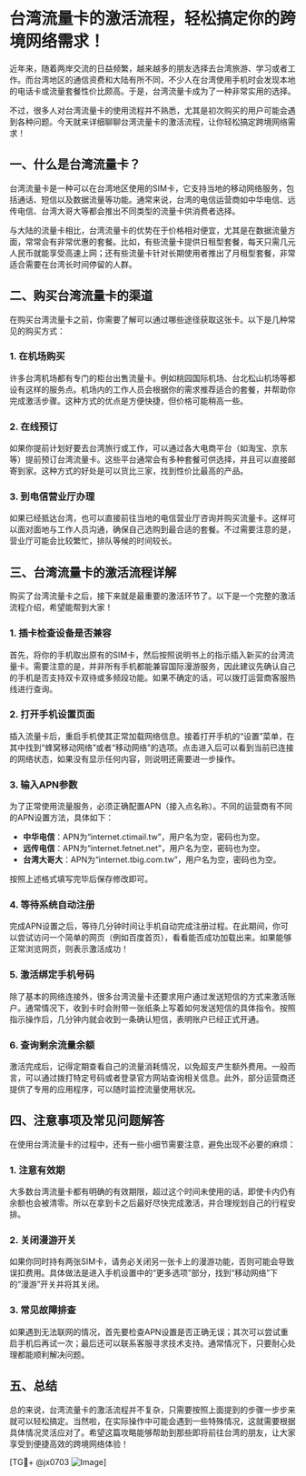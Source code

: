 # 台湾流量卡的激活流程，轻松搞定你的跨境网络需求！

近年来，随着两岸交流的日益频繁，越来越多的朋友选择去台湾旅游、学习或者工作。而台湾地区的通信资费和大陆有所不同，不少人在台湾使用手机时会发现本地的电话卡或流量套餐性价比颇高。于是，台湾流量卡成为了一种非常实用的选择。

不过，很多人对台湾流量卡的使用流程并不熟悉，尤其是初次购买的用户可能会遇到各种问题。今天就来详细聊聊台湾流量卡的激活流程，让你轻松搞定跨境网络需求！

## 一、什么是台湾流量卡？

台湾流量卡是一种可以在台湾地区使用的SIM卡，它支持当地的移动网络服务，包括通话、短信以及数据流量等功能。通常来说，台湾的电信运营商如中华电信、远传电信、台湾大哥大等都会推出不同类型的流量卡供消费者选择。

与大陆的流量卡相比，台湾流量卡的优势在于价格相对便宜，尤其是在数据流量方面，常常会有非常优惠的套餐。比如，有些流量卡提供日租型套餐，每天只需几元人民币就能享受高速上网；还有些流量卡针对长期使用者推出了月租型套餐，非常适合需要在台湾长时间停留的人群。

## 二、购买台湾流量卡的渠道

在购买台湾流量卡之前，你需要了解可以通过哪些途径获取这张卡。以下是几种常见的购买方式：

### 1. 在机场购买

许多台湾机场都有专门的柜台出售流量卡。例如桃园国际机场、台北松山机场等都设有这样的服务点。机场内的工作人员会根据你的需求推荐适合的套餐，并帮助你完成激活步骤。这种方式的优点是方便快捷，但价格可能稍高一些。

### 2. 在线预订

如果你提前计划好要去台湾旅行或工作，可以通过各大电商平台（如淘宝、京东等）提前预订台湾流量卡。这些平台通常会有多种套餐可供选择，并且可以直接邮寄到家。这种方式的好处是可以货比三家，找到性价比最高的产品。

### 3. 到电信营业厅办理

如果已经抵达台湾，也可以直接前往当地的电信营业厅咨询并购买流量卡。这样可以面对面地与工作人员沟通，确保自己选购到最合适的套餐。不过需要注意的是，营业厅可能会比较繁忙，排队等候的时间较长。

## 三、台湾流量卡的激活流程详解

购买了台湾流量卡之后，接下来就是最重要的激活环节了。以下是一个完整的激活流程介绍，希望能帮到大家！

### 1. 插卡检查设备是否兼容

首先，将你的手机取出原有的SIM卡，然后按照说明书上的指示插入新买的台湾流量卡。需要注意的是，并非所有手机都能兼容国际漫游服务，因此建议先确认自己的手机是否支持双卡双待或多频段功能。如果不确定的话，可以拨打运营商客服热线进行查询。

### 2. 打开手机设置页面

插入流量卡后，重启手机使其正常加载网络信息。接着打开手机的“设置”菜单，在其中找到“蜂窝移动网络”或者“移动网络”的选项。点击进入后可以看到当前已连接的网络状态，如果没有显示任何内容，则说明还需要进一步操作。

### 3. 输入APN参数

为了正常使用流量服务，必须正确配置APN（接入点名称）。不同的运营商有不同的APN设置方法，具体如下：

- **中华电信**：APN为“internet.ctimail.tw”，用户名为空，密码也为空。
- **远传电信**：APN为“internet.fetnet.net”，用户名为空，密码也为空。
- **台湾大哥大**：APN为“internet.tbig.com.tw”，用户名为空，密码也为空。

按照上述格式填写完毕后保存修改即可。

### 4. 等待系统自动注册

完成APN设置之后，等待几分钟时间让手机自动完成注册过程。在此期间，你可以尝试访问一个简单的网页（例如百度首页），看看能否成功加载出来。如果能够正常浏览网页，则表示激活成功！

### 5. 激活绑定手机号码

除了基本的网络连接外，很多台湾流量卡还要求用户通过发送短信的方式来激活账户。通常情况下，收到卡时会附带一张纸条上写着如何发送短信的具体指令。按照指示操作后，几分钟内就会收到一条确认短信，表明账户已经正式开通。

### 6. 查询剩余流量余额

激活完成后，记得定期查看自己的流量消耗情况，以免超支产生额外费用。一般而言，可以通过拨打特定号码或者登录官方网站查询相关信息。此外，部分运营商还提供了专用的应用程序，可以随时监控流量使用状况。

## 四、注意事项及常见问题解答

在使用台湾流量卡的过程中，还有一些小细节需要注意，避免出现不必要的麻烦：

### 1. 注意有效期

大多数台湾流量卡都有明确的有效期限，超过这个时间未使用的话，即使卡内仍有余额也会被清零。所以在拿到卡之后最好尽快完成激活，并合理规划自己的行程安排。

### 2. 关闭漫游开关

如果你同时持有两张SIM卡，请务必关闭另一张卡上的漫游功能，否则可能会导致误扣费用。具体做法是进入手机设置中的“更多选项”部分，找到“移动网络”下的“漫游”开关并将其关闭。

### 3. 常见故障排查

如果遇到无法联网的情况，首先要检查APN设置是否正确无误；其次可以尝试重启手机后再试一次；最后还可以联系客服寻求技术支持。通常情况下，只要耐心处理都能顺利解决问题。

## 五、总结

总的来说，台湾流量卡的激活流程并不复杂，只需要按照上面提到的步骤一步步来就可以轻松搞定。当然啦，在实际操作中可能会遇到一些特殊情况，这就需要根据具体情况灵活应对了。希望这篇攻略能够帮助到那些即将前往台湾的朋友，让大家享受到便捷高效的跨境网络体验！

[TG💪+ @jx0703 ![Image](https://github.com/user-attachments/assets/dbca1d08-cadb-493c-b0ec-ad6f7a83f270)]